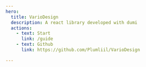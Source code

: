 ```yaml
---
hero:
  title: VarioDesign
  description: A react library developed with dumi
  actions:
    - text: Start
      link: /guide
    - text: Github
      link: https://github.com/Plumliil/VarioDesign

---
```

